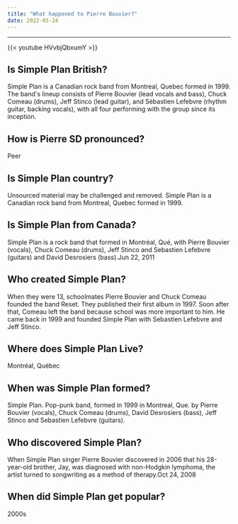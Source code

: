 ```yaml
---
title: "What happened to Pierre Bouvier?"
date: 2022-05-24
---
```


---
{{< youtube HVvbjQbxumY >}}
## Is Simple Plan British?
Simple Plan is a Canadian rock band from Montreal, Quebec formed in 1999. The band's lineup consists of Pierre Bouvier (lead vocals and bass), Chuck Comeau (drums), Jeff Stinco (lead guitar), and Sébastien Lefebvre (rhythm guitar, backing vocals), with all four performing with the group since its inception.

## How is Pierre SD pronounced?
Peer

## Is Simple Plan country?
Unsourced material may be challenged and removed. Simple Plan is a Canadian rock band from Montreal, Quebec formed in 1999.

## Is Simple Plan from Canada?
Simple Plan is a rock band that formed in Montréal, Qué, with Pierre Bouvier (vocals), Chuck Comeau (drums), Jeff Stinco and Sebastien Lefebvre (guitars) and David Desrosiers (bass).Jun 22, 2011

## Who created Simple Plan?
When they were 13, schoolmates Pierre Bouvier and Chuck Comeau founded the band Reset. They published their first album in 1997. Soon after that, Comeau left the band because school was more important to him. He came back in 1999 and founded Simple Plan with Sebastien Lefebvre and Jeff Stinco.

## Where does Simple Plan Live?
Montréal, Québec

## When was Simple Plan formed?
Simple Plan. Pop-punk band, formed in 1999 in Montreal, Que. by Pierre Bouvier (vocals), Chuck Comeau (drums), David Desrosiers (bass), Jeff Stinco and Sebastien Lefebvre (guitars).

## Who discovered Simple Plan?
When Simple Plan singer Pierre Bouvier discovered in 2006 that his 28-year-old brother, Jay, was diagnosed with non-Hodgkin lymphoma, the artist turned to songwriting as a method of therapy.Oct 24, 2008

## When did Simple Plan get popular?
2000s

